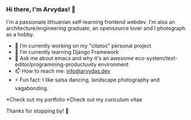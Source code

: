 ### Hi there, I'm Arvydas! 👋

I'm a passionate lithuanian self-learning frontend webdev. 
I'm also an architecture/engineering graduate, an opensource lover and I photograph as a hobby. 

- 🔭 I’m currently working on my "citatos" personal project
- 🌱 I’m currently learning Django Framework
- 💬 Ask me about emacs and why it's an awesome eco-system/text-editor/programming-productuvity environment
- 📫 How to reach me: info@arvydas.dev
- ⚡ Fun fact: I like salsa dancing, landscape photography and vagabonding.

*Check out my portfolio
*Check out my curiculum vitae

Thanks for stopping by! 🙏 
